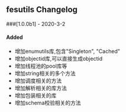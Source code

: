 ## fesutils Changelog

###[1.0.0b1] - 2020-3-2

#### Added
- 增加enumutils库,包含"Singleton", "Cached"
- 增加objectid库,可以直接生成objectid
- 增加线程池的pool库等
- 增加string相关的多个方法
- 增加调度相关的方法
- 增加解析相关的库方法
- 增加包装相关的库
- 增加schema校验相关的方法
